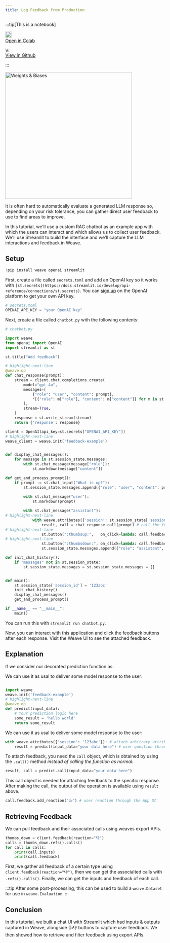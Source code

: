 ```yaml
---
title: Log Feedback from Production
---
```



:::tip[This is a notebook]

<a href="https://colab.research.google.com/github/wandb/weave/blob/master/docs/./notebooks/feedback_prod.ipynb" target="_blank" rel="noopener noreferrer" class="navbar__item navbar__link button button--secondary button--med margin-right--sm notebook-cta-button"><div><img src="https://upload.wikimedia.org/wikipedia/commons/archive/d/d0/20221103151430%21Google_Colaboratory_SVG_Logo.svg" alt="Open In Colab" height="20px" /><div>Open in Colab</div></div></a>

<a href="https://github.com/wandb/weave/blob/master/docs/./notebooks/feedback_prod.ipynb" target="_blank" rel="noopener noreferrer" class="navbar__item navbar__link button button--secondary button--med margin-right--sm notebook-cta-button"><div><img src="https://upload.wikimedia.org/wikipedia/commons/9/91/Octicons-mark-github.svg" alt="View in Github" height="15px" /><div>View in Github</div></div></a>

:::



<img src="http://wandb.me/logo-im-png" width="400" alt="Weights & Biases" />
<!--- @wandbcode{feedback-colab} -->


It is often hard to automatically evaluate a generated LLM response so, depending on your risk tolerance, you can gather direct user feedback to use to find areas to improve.

In this tutorial, we'll use a custom RAG chatbot as an example app with which the users can interact and which allows us to collect user feedback.
We'll use Streamlit to build the interface and we'll capture the LLM interactions and feedback in Weave.

## Setup


```python
!pip install weave openai streamlit
```

First, create a file called `secrets.toml` and add an OpenAI key so it works with `[st.secrets](https://docs.streamlit.io/develop/api-reference/connections/st.secrets)`. You can [sign up](https://platform.openai.com/signup) on the OpenAI platform to get your own API key. 


```python
# secrets.toml
OPENAI_API_KEY = "your OpenAI key"
```

Next, create a file called `chatbot.py` with the following contents:


```python
# chatbot.py

import weave
from openai import OpenAI
import streamlit as st

st.title("Add feedback")

# highlight-next-line
@weave.op
def chat_response(prompt):
    stream = client.chat.completions.create(
        model="gpt-4o",
        messages=[
            {"role": "user", "content": prompt},
            *[{"role": m["role"], "content": m["content"]} for m in st.session_state.messages]
        ],
        stream=True,
    )
    response = st.write_stream(stream)
    return {'response': response}

client = OpenAI(api_key=st.secrets["OPENAI_API_KEY"])
# highlight-next-line
weave_client = weave.init('feedback-example')


def display_chat_messages():
    for message in st.session_state.messages:
        with st.chat_message(message["role"]):
            st.markdown(message["content"])

def get_and_process_prompt():
    if prompt := st.chat_input("What is up?"):
        st.session_state.messages.append({"role": "user", "content": prompt})
    
        with st.chat_message("user"):
            st.markdown(prompt)

        with st.chat_message("assistant"):
# highlight-next-line            
            with weave.attributes({'session': st.session_state['session_id']}):
                result, call = chat_response.call(prompt) # call the function with `.call`, this returns a tuple with a new Call object
# highlight-next-line
                st.button(":thumbsup:",   on_click=lambda: call.feedback.add_reaction("👍"), key='up')
# highlight-next-line
                st.button(":thumbsdown:", on_click=lambda: call.feedback.add_reaction("👎"), key='down')
                st.session_state.messages.append({"role": "assistant", "content": result['response']})

def init_chat_history():
    if "messages" not in st.session_state:
        st.session_state.messages = st.session_state.messages = []


def main():
    st.session_state['session_id'] = '123abc'
    init_chat_history()
    display_chat_messages()
    get_and_process_prompt()

if __name__ == "__main__":
    main()
```

You can run this with `streamlit run chatbot.py`.

Now, you can interact with this application and click the feedback buttons after each response. 
Visit the Weave UI to see the attached feedback.

## Explanation

If we consider our decorated prediction function as:

We can use it as usal to deliver some model response to the user:



```python

import weave
weave.init('feedback-example')
# highlight-next-line
@weave.op
def predict(input_data):
    # Your prediction logic here
    some_result = 'hello world'
    return some_result
```

We can use it as usal to deliver some model response to the user:


```python
with weave.attributes({'session': '123abc'}): # attach arbitrary attributes to the call
    result = predict(input_data="your data here") # user question through the App UI
```

To attach feedback, you need the `call` object, which is obtained by using the `.call()` method *instead of calling the function as normal*:


```python
result, call = predict.call(input_data="your data here")
```

This call object is needed for attaching feedback to the specific response.
After making the call, the output of the operation is available using `result` above.


```python
call.feedback.add_reaction("👍") # user reaction through the App UI
```

## Retrieving Feedback 

We can pull feedback and their associated calls using weaves export APIs. 


```python
thumbs_down = client.feedback(reaction="👎")
calls = thumbs_down.refs().calls()
for call in calls:
    print(call.inputs)
    print(call.feedback)
```

First, we gather all feedback of a certain type using `client.feedback(reaction="👎")`, then we can get the associalted calls with `.refs().calls()`. Finally, we can get the inputs and feedback of each call. 

:::tip 
After some post-processing, this can be used to build a `weave.Dataset` for use in `weave.Evaluation`.
:::

## Conclusion

In this tutorial, we built a chat UI with Streamlit which had inputs & outputs captured in Weave, alongside 👍👎 buttons to capture user feedback. We then showed how to retrieve and filter feedback using export APIs.


